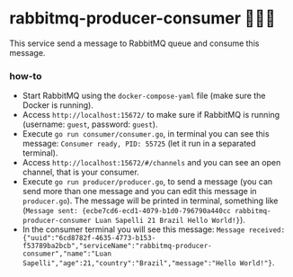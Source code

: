 # rabbitmq-producer-consumer 🧙🏽‍♂️

This service send a message to RabbitMQ queue and consume this message.

### how-to
- Start RabbitMQ using the `docker-compose-yaml` file (make sure the Docker is running).
- Access `http://localhost:15672/` to make sure if RabbitMQ is running (username: `guest`, password: `guest`).
- Execute `go run consumer/consumer.go`, in terminal you can see this message: `Consumer ready, PID: 55725` (let it run in a separated terminal).
- Access `http://localhost:15672/#/channels` and you can see an open channel, that is your consumer.
- Execute `go run producer/producer.go`, to send a message (you can send more than one message and you can edit this message in `producer.go`). The message will be printed in terminal, something like (`Message sent: {ecbe7cd6-ecd1-4079-b1d0-796790a440cc rabbitmq-producer-consumer Luan Sapelli 21 Brazil Hello World!}`).
- In the consumer terminal you will see this message: `Message received: {"uuid":"6cd8782f-4635-4773-b153-f53789ba2bcb","serviceName":"rabbitmq-producer-consumer","name":"Luan Sapelli","age":21,"country":"Brazil","message":"Hello World!"}`.
